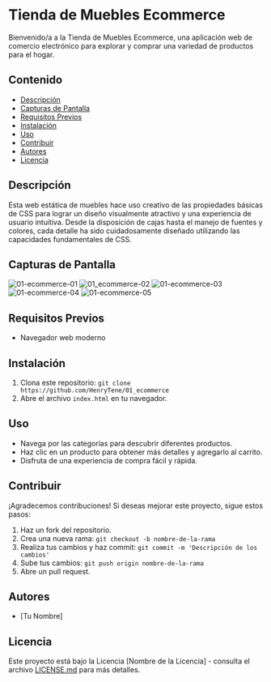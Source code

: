 # Tienda de Muebles Ecommerce

Bienvenido/a a la Tienda de Muebles Ecommerce, una aplicación web de comercio electrónico para explorar y comprar una variedad de productos para el hogar.

## Contenido

- [Descripción](#descripción)
- [Capturas de Pantalla](#capturas-de-pantalla)
- [Requisitos Previos](#requisitos-previos)
- [Instalación](#instalación)
- [Uso](#uso)
- [Contribuir](#contribuir)
- [Autores](#autores)
- [Licencia](#licencia)

## Descripción
Esta web estática de muebles hace uso creativo de las propiedades básicas de CSS para lograr un diseño visualmente atractivo y una experiencia de usuario intuitiva. Desde la disposición de cajas hasta el manejo de fuentes y colores, cada detalle ha sido cuidadosamente diseñado utilizando las capacidades fundamentales de CSS.

## Capturas de Pantalla

![01-ecommerce-01](https://github.com/HenryTene/01_ecommerce/assets/29009340/e001bb56-de13-48b0-9808-8c8c784404e2)
![01_ecommerce-02](https://github.com/HenryTene/01_ecommerce/assets/29009340/7e983f21-5de1-439d-8249-1273af1ce10e)
![01-ecommerce-03](https://github.com/HenryTene/01_ecommerce/assets/29009340/279d9911-2a91-40d3-9ad7-c54d40947b5c)
![01-ecommerce-04](https://github.com/HenryTene/01_ecommerce/assets/29009340/bec13cff-feea-4541-97a4-d4930940642c)
![01-ecommerce-05](https://github.com/HenryTene/01_ecommerce/assets/29009340/b2339f48-fb7b-4e32-a90d-72f5b69a8a82)


## Requisitos Previos

- Navegador web moderno

## Instalación

1. Clona este repositorio: `git clone https://github.com/HenryTene/01_ecommerce`
2. Abre el archivo `index.html` en tu navegador.

## Uso

- Navega por las categorías para descubrir diferentes productos.
- Haz clic en un producto para obtener más detalles y agregarlo al carrito.
- Disfruta de una experiencia de compra fácil y rápida.

## Contribuir

¡Agradecemos contribuciones! Si deseas mejorar este proyecto, sigue estos pasos:

1. Haz un fork del repositorio.
2. Crea una nueva rama: `git checkout -b nombre-de-la-rama`
3. Realiza tus cambios y haz commit: `git commit -m 'Descripción de los cambios'`
4. Sube tus cambios: `git push origin nombre-de-la-rama`
5. Abre un pull request.

## Autores

- [Tu Nombre]

## Licencia

Este proyecto está bajo la Licencia [Nombre de la Licencia] - consulta el archivo [LICENSE.md](LICENSE.md) para más detalles.

